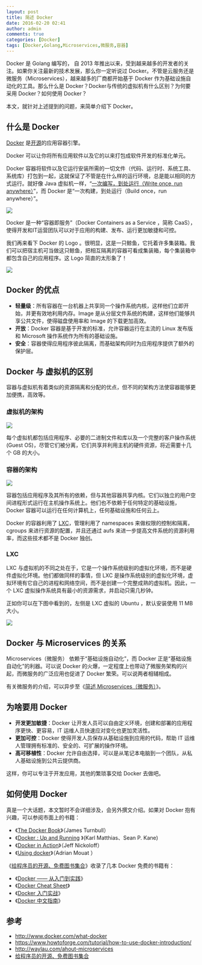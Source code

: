 ```yaml
---
layout: post
title: 简述 Docker
date: 2016-02-20 02:41
author: admin
comments: true
categories: [Docker]
tags: [Docker,Golang,Microservices,微服务,容器]
---
```

Docker 是 Golang 编写的， 自 2013 年推出以来，受到越来越多的开发者的关注。如果你关注最新的技术发展，那么你一定听说过 Docker。不管是云服务还是微服务（Microservices），越来越多的厂商都开始基于 Docker 作为基础设施自动化的工具。那么什么是 Docker？Docker与传统的虚拟机有什么区别？为何要采用 Docker？如何使用 Docker？

本文，就针对上述提到的问题，来简单介绍下 Docker。

<!-- more -->

## 什么是 Docker

[Docker](http://www.docker.com/) 是[开源](https://github.com/docker/docker)的应用容器引擎。

Docker 可以让你将所有应用软件以及它的以来打包成软件开发的标准化单元。

Docker 容器将软件以及它运行安装所需的一切文件（代码、运行时、系统工具、系统库）打包到一起，这就保证了不管是在什么样的运行环境，总是能以相同的方式运行。就好像 Java 虚拟机一样，“[一次编写，到处运行（Write once, run anywhere）](https://en.wikipedia.org/wiki/Write_once,_run_anywhere)”，而 Docker 是“一次构建，到处运行（Build once，run anywhere）”。

![](http://www.docker.com/sites/default/files/products/what_is_layered_filesystems_sm.png)


Docker 是一种“容器即服务”（Docker Containers as a Service ，简称 CaaS），使得开发和IT运营团队可以对于应用的构建、发布、运行更加敏捷和可控。

我们再来看下 Docker 的 Logo 。很明显，这是一只鲸鱼，它托着许多集装箱。我们可以把宿主机可当做这只鲸鱼，把相互隔离的容器可看成集装箱，每个集装箱中都包含自己的应用程序。这 Logo 简直的太形象了！

![](https://docs.docker.com/dist/assets/images/logo.png)

## Docker 的优点

* **轻量级**：所有容器在一台机器上共享同一个操作系统内核，这样他们立即开始，并更有效地利用内存。Image 是从分层文件系统的构建，这样他们能够共享公共文件，使得磁盘使用率和 Image 的下载更加高效。
* **开放**：Docker 容器是基于开发的标准，允许容器运行在主流的 Linux 发布版和 Microsoft 操作系统作为所有的基础设施。
* **安全**：容器使得应用程序彼此隔离，而基础架构同时为应用程序提供了额外的保护层。

## Docker 与 虚拟机的区别

容器与虚拟机有着类似的资源隔离和分配的优点，但不同的架构方法使容器能够更加便携，高效等。

### 虚拟机的架构

![](http://www.docker.com/sites/default/files/what-is-docker-diagram.png)

每个虚拟机都包括应用程序、必要的二进制文件和库以及一个完整的客户操作系统(Guest OS)，尽管它们被分离，它们共享并利用主机的硬件资源，将近需要十几个 GB 的大小。

### 容器的架构

![](http://www.docker.com/sites/default/files/what-is-vm-diagram.png)

容器包括应用程序及其所有的依赖，但与其他容器共享内核。它们以独立的用户空间进程形式运行在主机操作系统上。他们也不依赖于任何特定的基础设施，Docker 容器可以运行在任何计算机上，任何基础设施和任何云上。

Docker 的容器利用了 [LXC](https://linuxcontainers.org/)，管理利用了  namespaces 来做权限的控制和隔离，cgroups 来进行资源的配置，并且还通过  aufs 来进一步提高文件系统的资源利用率，而这些技术都不是 Docker 独创。

### LXC

LXC 与虚拟机的不同之处在于，它是一个操作系统级别的虚拟化环境，而不是硬件虚拟化环境。他们都做同样的事情，但 LXC 是操作系统级别的虚拟化环境，虚拟环境有它自己的进程和网络空间，而不是创建一个完整成熟的虚拟机。因此，一个 LXC 虚拟操作系统具有最小的资源需求，并启动只需几秒钟。

正如你可以在下图中看到的，左侧是 LXC 虚拟的 Ubuntu ，默认安装使用 11 MB 大小。

![](https://www.howtoforge.com/images/how-to-use-docker-introduction/big/pic_4.png)


## Docker 与 Microservices 的关系

Microservices（微服务） 依赖于“基础设施自动化”，而 Docker 正是“基础设施自动化”的利器。可以说 Docker 的火爆，一定程度上也带动了微服务架构的兴起，而微服务的广泛应用也促进了 Docker 繁荣。可以说两者相辅相成。

有关微服务的介绍，可以异步至《[简述 Microservices（微服务）](http://waylau.com/ahout-microservices/)》。

## 为啥要用 Docker

* **开发更加敏捷**：Docker 让开发人员可以自由定义环境，创建和部署的应用程序更快、更容易，IT 运维人员快速应对变化也更加灵活性。
* **更加可控**：Docker 使得开发人员保存从基础设施到应用的代码，帮助 IT 运维人管理拥有标准的、安全的、可扩展的操作环境。
* **高可移植性**：Docker 允许自由选择，可以是从笔记本电脑到一个团队，从私人基础设施到公共云提供商。

这样，你可以专注于开发应用，其他的繁琐事交给 Docker 去做吧。

## 如何使用 Docker

真是一个大话题，本文暂时不会详细涉及，会另外撰文介绍。如果对 Docker 抱有兴趣，可以参阅市面上的书籍：

* 《[The Docker Book](http://book.douban.com/subject/25931006/)》（James Turnbull）
* 《[Docker : Up and Running](http://book.douban.com/subject/26413766/) 》(Karl Matthias、Sean P. Kane)
* 《[Docker in Action](http://book.douban.com/subject/26409789/)》（Jeff Nickoloff）
* 《[Using docker](http://book.douban.com/subject/26423831/)》（Adrian Mouat ）

《[给程序员的开源、免费图书集合](https://github.com/waylau/books-collection)》收录了几本 Docker 免费的书籍有：

* 《[Docker —— 从入门到实践](https://github.com/yeasy/docker_practice)》
* 《[Docker Cheat Sheet](https://github.com/wsargent/docker-cheat-sheet)》
* 《[Docker 入门实战](http://yuedu.baidu.com/ebook/d817967416fc700abb68fca1)》
* 《[Docker 中文指南](https://github.com/widuu/chinese_docker)》

## 参考

* <http://www.docker.com/what-docker>
* <https://www.howtoforge.com/tutorial/how-to-use-docker-introduction/>
* <http://waylau.com/ahout-microservices>
* [给程序员的开源、免费图书集合](https://github.com/waylau/books-collection)